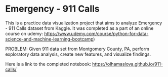 # Emergency - 911 Calls

This is a practice data visualization project that aims to analyze Emergency - 911 Calls dataset from Kaggle.
It was completed as a part of an online course on udemy: https://www.udemy.com/course/python-for-data-science-and-machine-learning-bootcamp)

PROBLEM: Given 911 data set from Montgomery County, PA, perform exploratory data analysis, create new features, and visualize findings.

Here is a link to the completed notebook: https://olhamaslova.github.io/911-calls/
